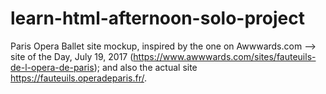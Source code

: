 # learn-html-afternoon-solo-project
Paris Opera Ballet site mockup, inspired by the one on Awwwards.com --> site of the Day, July 19, 2017 (https://www.awwwards.com/sites/fauteuils-de-l-opera-de-paris); and also the actual site https://fauteuils.operadeparis.fr/.




